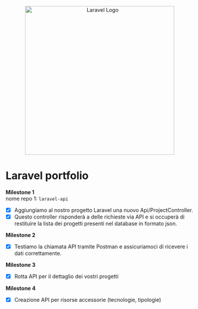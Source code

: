 <p align="center"><a href="https://laravel.com" target="_blank"><img src="https://raw.githubusercontent.com/laravel/art/master/logo-lockup/5%20SVG/2%20CMYK/1%20Full%20Color/laravel-logolockup-cmyk-red.svg" width="400" alt="Laravel Logo"></a></p>

# Laravel portfolio

**Milestone 1**  
nome repo 1: `laravel-api`  
- [x] Aggiungiamo al nostro progetto Laravel una nuovo Api/ProjectController.  
- [x] Questo controller risponderà a delle richieste via API e si occuperà di restituire la lista dei progetti presenti nel database in formato json.

**Milestone 2**    
- [x] Testiamo la chiamata API tramite Postman e assicuriamoci di ricevere i dati correttamente.

**Milestone 3**   
- [x] Rotta API per il dettaglio dei vostri progetti

**Milestone 4**
- [x] Creazione API per risorse accessorie (tecnologie, tipologie)
